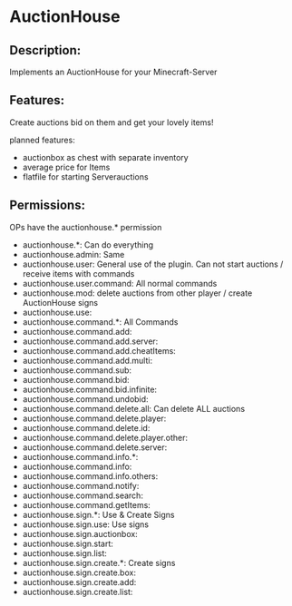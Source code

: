 AuctionHouse
==========

Description:
------------
Implements an AuctionHouse for your Minecraft-Server

Features:
---------
Create auctions bid on them and get your lovely items!

planned features:

-  auctionbox as chest with separate inventory
-  average price for Items
-  flatfile for starting Serverauctions

Permissions:
------------
OPs have the auctionhouse.* permission
- auctionhouse.*: Can do everything
- auctionhouse.admin: Same
- auctionhouse.user: General use of the plugin. Can not start auctions / receive items with commands
- auctionhouse.user.command: All normal commands
- auctionhouse.mod: delete auctions from other player / create AuctionHouse signs
- auctionhouse.use: 
- auctionhouse.command.*: All Commands
- auctionhouse.command.add:
- auctionhouse.command.add.server:
- auctionhouse.command.add.cheatItems:
- auctionhouse.command.add.multi:
- auctionhouse.command.sub:
- auctionhouse.command.bid:
- auctionhouse.command.bid.infinite:
- auctionhouse.command.undobid:
- auctionhouse.command.delete.all: Can delete ALL auctions
- auctionhouse.command.delete.player:
- auctionhouse.command.delete.id:
- auctionhouse.command.delete.player.other:
- auctionhouse.command.delete.server:
- auctionhouse.command.info.*:
- auctionhouse.command.info:
- auctionhouse.command.info.others:
- auctionhouse.command.notify:
- auctionhouse.command.search:
- auctionhouse.command.getItems:
- auctionhouse.sign.*: Use & Create Signs
- auctionhouse.sign.use: Use signs
- auctionhouse.sign.auctionbox:
- auctionhouse.sign.start:
- auctionhouse.sign.list:
- auctionhouse.sign.create.*: Create signs
- auctionhouse.sign.create.box:
- auctionhouse.sign.create.add:
- auctionhouse.sign.create.list:
